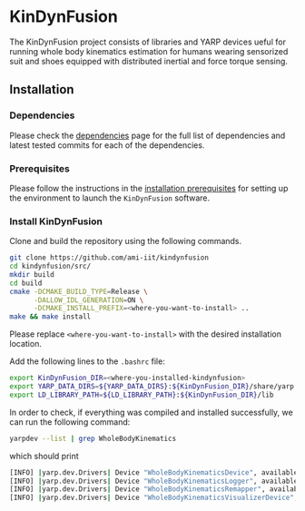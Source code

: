 # KinDynFusion

The KinDynFusion project consists of libraries and YARP devices ueful for running whole body kinematics estimation for humans wearing sensorized suit and shoes equipped with distributed inertial and force torque sensing.



## Installation
### Dependencies

Please check the [dependencies](./how-to/dependencies.md) page for the full list of dependencies and latest tested commits for each of the dependencies.

### Prerequisites

Please follow the instructions in the [installation prerequisites](./how-to/install-prerquisites.md) for setting up the environment to launch the `KinDynFusion` software.

### Install KinDynFusion

Clone and build the repository using the following commands.

``` bash
git clone https://github.com/ami-iit/kindynfusion
cd kindynfusion/src/
mkdir build
cd build
cmake -DCMAKE_BUILD_TYPE=Release \
      -DALLOW_IDL_GENERATION=ON \
      -DCMAKE_INSTALL_PREFIX=<where-you-want-to-install> ..
make && make install
```

Please replace `<where-you-want-to-install>` with the desired installation location.

Add the following lines to the `.bashrc` file:

``` bash
export KinDynFusion_DIR=<where-you-installed-kindynfusion>
export YARP_DATA_DIRS=${YARP_DATA_DIRS}:${KinDynFusion_DIR}/share/yarp
export LD_LIBRARY_PATH=${LD_LIBRARY_PATH}:${KinDynFusion_DIR}/lib
```



In order to check, if everything was compiled and installed successfully, we can run the following command:

``` bash
yarpdev --list | grep WholeBodyKinematics
```

which should print

``` bash
[INFO] |yarp.dev.Drivers| Device "WholeBodyKinematicsDevice", available on request (found in <where-you-installed-kindynfusion>/lib/yarp/WholeBodyKinematicsDevice.so library).
[INFO] |yarp.dev.Drivers| Device "WholeBodyKinematicsLogger", available on request (found in <where-you-installed-kindynfusion>/lib/yarp/WholeBodyKinematicsLogger.so library).
[INFO] |yarp.dev.Drivers| Device "WholeBodyKinematicsRemapper", available on request (found in <where-you-installed-kindynfusion>/lib/yarp/WholeBodyKinematicsRemapper.so library).
[INFO] |yarp.dev.Drivers| Device "WholeBodyKinematicsVisualizerDevice", available on request (found in <where-you-installed-kindynfusion>/lib/yarp/WholeBodyKinematicsVisualizerDevice.so library).
```
